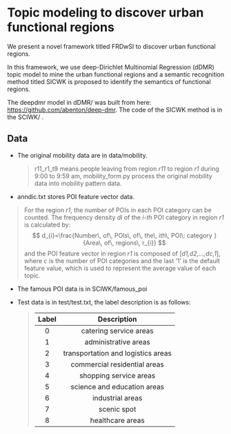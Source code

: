 # Topic modeling to discover urban functional regions

We present a novel framework titled FRDwSI to discover urban functional regions. 

In this framework, we use deep-Dirichlet Multinomial Regression (dDMR) topic model to mine the urban functional regions and a semantic recognition method titled SICWK is proposed to identify the semantics of functional regions.

The deepdmr model in dDMR/ was built from here: https://github.com/abenton/deep-dmr. The code of the SICWK method is in the SCIWK/ .

## Data ##

+ The original mobility data are in data/mobility.

  > r11_r1_t9  means people leaving from region *r11* to region *r1* during 9:00 to 9:59 am, mobility_form.py process the original mobility data into mobility pattern data.

+  anndic.txt stores POI feature vector data.
  
  >For the region *r1*, the number of POIs in each POI category can be counted. The frequency density *di* of the *i-th* POI category in region *r1* is calculated by:
  >$$
  >d_{i}=\frac{Number\, of\, POIs\, of\, the\, ith\, POI\: category }{Area\, of\, regions\, r_{i}}
  >$$
  >and the POI feature vector in region *r1* is composed of [*d1,d2,...,dc,1*], where *c* is the number
  >of POI categories and the last ’1’ is the default feature value, which is used to represent
  >the average value of each topic.
  
+  The famous POI data is in SCIWK/famous_poi
  
+ Test data is  in test/test.txt, the label description is as follows:

  > | Label |            Description             |
  > | :---: | :--------------------------------: |
  > |   0   |       catering service areas       |
  > |   1   |        administrative areas        |
  > |   2   | transportation and logistics areas |
  > |   3   |    commercial residential areas    |
  > |   4   |       shopping service areas       |
  > |   5   |    science and education areas     |
  > |   6   |          industrial areas          |
  > |   7   |            scenic spot             |
  > |   8   |          healthcare areas          |
  
  

